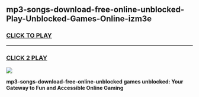 
## mp3-songs-download-free-online-unblocked-Play-Unblocked-Games-Online-izm3e
<h3>
<a href="https://premium76.site?title=mp3-songs-download-free-online-unblocked&ref=25A">CLICK TO PLAY</a></h3>
<hr>

<h3>
<a href="https://premium76.site?title=mp3-songs-download-free-online-unblocked&ref=25A">CLICK 2 PLAY</a>
  
</h3>

<a href="https://premium76.site?title=mp3-songs-download-free-online-unblocked&ref=25A"><img src="https://clearcache.store/games.png"></a>


**mp3-songs-download-free-online-unblocked games unblocked: Your Gateway to Fun and Accessible Online Gaming**
